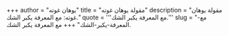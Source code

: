 +++
author = "يوهان غوته"
title = "مقولة يوهان غوته"
description = "مقولة يوهان غوته: مع المعرفة يكبر الشك."
quote = '''مع المعرفة يكبر الشك.'''
slug = "مع-المعرفة-يكبر-الشك"
+++
مع المعرفة يكبر الشك.
